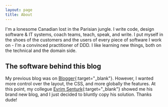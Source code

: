 ```yaml
---
layout: page
title: About
---
```

I'm a lonesome Canadian lost in the Parisian jungle. I write code, design software & IT systems, 
coach teams, teach, speak, and write. I put myself in the shoes of the customers and the users 
of every piece of software I work on - I'm a convinced practitioner of DDD. I like learning new 
things, both on the technical and the domain side.

## **The software behind this blog**

My previous blog was on [Blogger](https://www.blogger.com/){:target="_blank"}. However, I wanted 
more control over the layout, the CSS, and more globally the features. At this point, my collegue 
[Evrim Senturk](http://mechanicalobject.com/){:target="_blank"} showed me his brand new blog, and 
I just decided to bluntly copy his solution. Thanks dude!